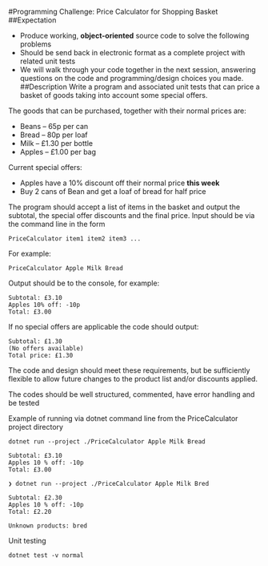 #Programming Challenge: Price Calculator for Shopping Basket
##Expectation
- Produce working, **object-oriented** source code to solve the following problems
- Should be send back in electronic format as a complete project with related unit tests
- We will walk through your code together in the next session, answering questions on the code
  and programming/design choices you made.
##Description
Write a program and associated unit tests that can price a basket of goods taking into account some special offers.

The goods that can be purchased, together with their normal prices are:
- Beans – 65p per can
- Bread – 80p per loaf
- Milk – £1.30 per bottle
- Apples – £1.00 per bag

Current special offers:
- Apples have a 10% discount off their normal price **this week**
- Buy 2 cans of Bean and get a loaf of bread for half price
  
The program should accept a list of items in the basket and output the subtotal, the special offer discounts and the final price.
  Input should be via the command line in the form 
```
PriceCalculator item1 item2 item3 ...
```
  For example:
```
PriceCalculator Apple Milk Bread
```
Output should be to the console, for example:
```
Subtotal: £3.10
Apples 10% off: -10p
Total: £3.00
```
If no special offers are applicable the code should output:
```
Subtotal: £1.30
(No offers available)
Total price: £1.30
```
The code and design should meet these requirements, but be sufficiently flexible to allow future changes to the product list and/or discounts applied.

The codes should be well structured, commented, have error handling and be tested

Example of running via dotnet command line from the PriceCalculator project directory
```
dotnet run --project ./PriceCalculator Apple Milk Bread
```
```
Subtotal: £3.10
Apples 10 % off: -10p
Total: £3.00
```

```
❯ dotnet run --project ./PriceCalculator Apple Milk Bred
```
```
Subtotal: £2.30
Apples 10 % off: -10p
Total: £2.20

Unknown products: bred
```
Unit testing

```
dotnet test -v normal
```